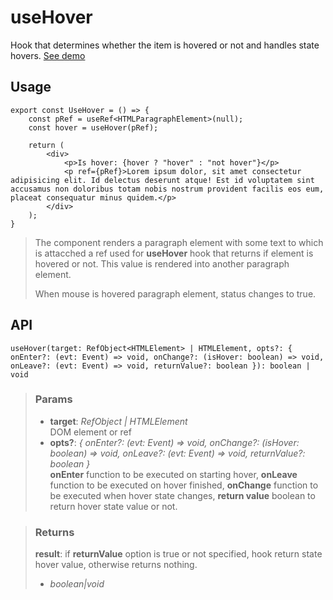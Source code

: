 # useHover
Hook that determines whether the item is hovered or not and handles state hovers. [See demo](https://react-tools.ndria.dev/#/hooks/events/useHover)

## Usage

```tsx
export const UseHover = () => {
	const pRef = useRef<HTMLParagraphElement>(null);
	const hover = useHover(pRef);

	return (
		<div>
			<p>Is hover: {hover ? "hover" : "not hover"}</p>
			<p ref={pRef}>Lorem ipsum dolor, sit amet consectetur adipisicing elit. Id delectus deserunt atque! Est id voluptatem sint accusamus non doloribus totam nobis nostrum provident facilis eos eum, placeat consequatur minus quidem.</p>
		</div>
	);
}
```

> The component renders a paragraph element with some text to which is attacched a ref used for __useHover__ hook that returns if element is hovered or not. This value is rendered into another paragraph element.
> 
> When mouse is hovered paragraph element, status changes to true.


## API

```tsx
useHover(target: RefObject<HTMLElement> | HTMLElement, opts?: { onEnter?: (evt: Event) => void, onChange?: (isHover: boolean) => void, onLeave?: (evt: Event) => void, returnValue?: boolean }): boolean | void
```


> ### Params
>
> - __target__: _RefObject<HTMLElement> | HTMLElement_  
DOM element or ref
> - __opts?__: _{ onEnter?: (evt: Event) => void, onChange?: (isHover: boolean) => void, onLeave?: (evt: Event) => void, returnValue?: boolean }_  
__onEnter__ function to be executed on starting hover, __onLeave__ function to be executed on hover finished, __onChange__ function to be executed when hover state changes, __return value__ boolean to return hover state value or not.
>



> ### Returns
>
> __result__: if __returnValue__ option is true or not specified, hook return state hover value, otherwise returns nothing.
> - _boolean|void_  
>
